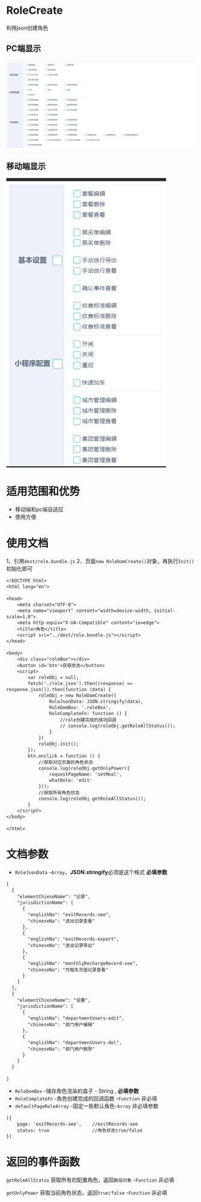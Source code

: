 # RoleCreate
利用json创建角色

## PC端显示
![pc端](https://github.com/zyTheGit/RoleCreate/blob/master/src/img/pc.jpg)
## 移动端显示
![移动端](https://github.com/zyTheGit/RoleCreate/blob/master/src/img/moble.jpg)

# 适用范围和优势
* 移动端和pc端自适应
* 使用方便

# 使用文档
1、引用`dest/role.bundle.js`
2、页面`new RoleDomCreate()`对象，再执行`Init()`初始化即可
```
<!DOCTYPE html>
<html lang="en">

<head>
    <meta charset="UTF-8">
    <meta name="viewport" content="width=device-width, initial-scale=1.0">
    <meta http-equiv="X-UA-Compatible" content="ie=edge">
    <title>角色</title>
    <script src="../dest/role.bundle.js"></script>
</head>

<body>
    <div class="roleBox"></div>
    <button id='btn'>获取状态</button>
    <script>
        var roleObj = null;
        fetch('./role.json').then((response) => response.json()).then(function (data) {
            roleObj = new RoleDomCreate({
                RoleJsonData: JSON.stringify(data),
                RoleDomBox: '.roleBox',
                RoleComplateFn: function () {
                    //role创建完成的成功回调
                    // console.log(roleObj.getRoleAllStatus());
                }
            })
            roleObj.init();
        });
        btn.onclick = function () {
            //获取对应页面的角色状态
            console.log(roleObj.getOnlyPower({
                requestPageName: 'setMeal',
                whatRole: 'edit'
            }));
            //获取所有角色状态
            console.log(roleObj.getRoleAllStatus());
        }
    </script>
</body>

</html>
```

# 文档参数
* `RoleJsonData` -`Array`，**JSON.stringify**必须是这个格式 **必填参数** 
```
[
  {
    "elementChieseName": "记录",
    "jurisdictionName": [
      {
        "englishNa": "exitRecords-see",
        "chineseNa": "进出记录查看"
      },
      {
        "englishNa": "exitRecords-export",
        "chineseNa": "进出记录导出"
      },
      {
        "englishNa": "monthlyRechargeRecord-see",
        "chineseNa": "月租车充值记录查看"
      }
    ]
  },
  {
    "elementChieseName": "设置",
    "jurisdictionName": [
      {
        "englishNa": "departmentUsers-edit",
        "chineseNa": "部门用户编辑"
      },
      {
        "englishNa": "departmentUsers-del",
        "chineseNa": "部门用户删除"
      }
    ]
  }

]

```
* `RoleDomBox` -储存角色渲染的盒子 - String , **必填参数**
* `RoleComplateFn` -角色创建完成的回调函数 -`Function` 非必填
* `defaultPageRoleArray` -固定一些默认角色-`Array` 非必填参数
```
[{
    page: 'exitRecords-see',    //exitRecords-see
    status: true                //角色状态true/false
}]
```

# 返回的事件函数
`getRoleAllStatus` 获取所有的配置角色，返回`数组对象` -`Function` 非必填

`getOnlyPower` 获取当前角色状态，返回`true/false` -`Function` 非必填
